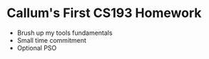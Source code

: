 # Callum's First CS193 Homework

- Brush up my tools fundamentals
- Small time commitment
- Optional PSO
